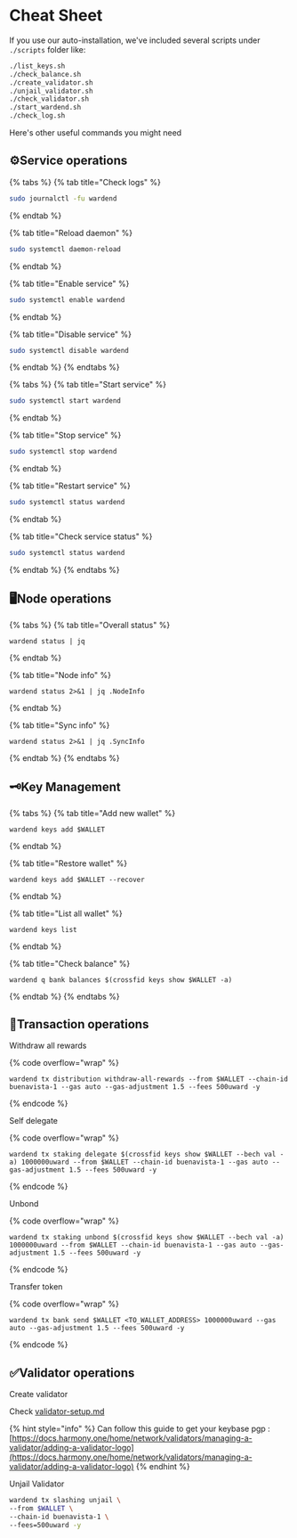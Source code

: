 # Cheat Sheet

If you use our auto-installation, we've included several scripts under `./scripts` folder like:

```sh
./list_keys.sh
./check_balance.sh
./create_validator.sh
./unjail_validator.sh
./check_validator.sh
./start_wardend.sh
./check_log.sh
```

Here's other useful commands you might need

## ⚙️Service operations <a href="#service-operations" id="service-operations"></a>

{% tabs %}
{% tab title="Check logs" %}
```sh
sudo journalctl -fu wardend
```
{% endtab %}

{% tab title="Reload daemon" %}
```bash
sudo systemctl daemon-reload
```
{% endtab %}

{% tab title="Enable service" %}
```sh
sudo systemctl enable wardend
```
{% endtab %}

{% tab title="Disable service" %}
```sh
sudo systemctl disable wardend
```
{% endtab %}
{% endtabs %}

{% tabs %}
{% tab title="Start service" %}
```sh
sudo systemctl start wardend
```
{% endtab %}

{% tab title="Stop service" %}
```sh
sudo systemctl stop wardend
```
{% endtab %}

{% tab title="Restart service" %}
```sh
sudo systemctl status wardend
```
{% endtab %}

{% tab title="Check service status" %}
```sh
sudo systemctl status wardend
```
{% endtab %}
{% endtabs %}

## 🖥️Node operations

{% tabs %}
{% tab title="Overall status" %}
```
wardend status | jq
```
{% endtab %}

{% tab title="Node info" %}
```
wardend status 2>&1 | jq .NodeInfo
```
{% endtab %}

{% tab title="Sync info" %}
```
wardend status 2>&1 | jq .SyncInfo
```
{% endtab %}
{% endtabs %}

## 🗝️Key Management

{% tabs %}
{% tab title="Add new wallet" %}
```
wardend keys add $WALLET
```
{% endtab %}

{% tab title="Restore wallet" %}
```
wardend keys add $WALLET --recover
```
{% endtab %}

{% tab title="List all wallet" %}
```
wardend keys list
```
{% endtab %}

{% tab title="Check balance" %}
```
wardend q bank balances $(crossfid keys show $WALLET -a)
```
{% endtab %}
{% endtabs %}

## 💱Transaction operations

Withdraw all rewards

{% code overflow="wrap" %}
```
wardend tx distribution withdraw-all-rewards --from $WALLET --chain-id buenavista-1 --gas auto --gas-adjustment 1.5 --fees 500uward -y
```
{% endcode %}

Self delegate

{% code overflow="wrap" %}
```
wardend tx staking delegate $(crossfid keys show $WALLET --bech val -a) 1000000uward --from $WALLET --chain-id buenavista-1 --gas auto --gas-adjustment 1.5 --fees 500uward -y
```
{% endcode %}

Unbond

{% code overflow="wrap" %}
```
wardend tx staking unbond $(crossfid keys show $WALLET --bech val -a) 1000000uward --from $WALLET --chain-id buenavista-1 --gas auto --gas-adjustment 1.5 --fees 500uward -y
```
{% endcode %}

Transfer token

{% code overflow="wrap" %}
```
wardend tx bank send $WALLET <TO_WALLET_ADDRESS> 1000000uward --gas auto --gas-adjustment 1.5 --fees 500uward -y
```
{% endcode %}

## ✅Validator operations

Create validator

Check [validator-setup.md](validator-setup.md "mention")

{% hint style="info" %}
Can follow this guide to get your keybase pgp : [https://docs.harmony.one/home/network/validators/managing-a-validator/adding-a-validator-logo](https://docs.harmony.one/home/network/validators/managing-a-validator/adding-a-validator-logo)
{% endhint %}

Unjail Validator

```bash
wardend tx slashing unjail \
--from $WALLET \
--chain-id buenavista-1 \
--fees=500uward -y 
```
